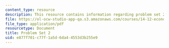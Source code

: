 ```yaml
---
content_type: resource
description: This resource contains information regarding problem set 2.
file: https://ol-ocw-studio-app-qa.s3.amazonaws.com/courses/14-12-economic-applications-of-game-theory-fall-2012/e877f701c77f1a5d6da44553d3b255e9_MIT14_12F12_pset2.pdf
file_type: application/pdf
resourcetype: Document
title: Problem Set 2
uid: e877f701-c77f-1a5d-6da4-4553d3b255e9
---
```

